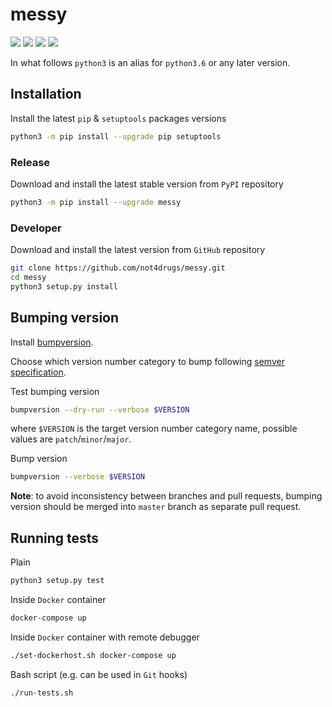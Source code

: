 messy
===========

[![](https://travis-ci.org/not4drugs/messy.svg?branch=master)](https://travis-ci.org/not4drugs/messy "Travis CI")
[![](https://codecov.io/gh/not4drugs/messy/branch/master/graph/badge.svg)](https://codecov.io/gh/not4drugs/messy "Codecov")
[![](https://img.shields.io/github/license/not4drugs/messy.svg)](https://github.com/not4drugs/messy/blob/master/LICENSE "License")
[![](https://badge.fury.io/py/messy.svg)](https://badge.fury.io/py/messy "PyPI")

In what follows `python3` is an alias for `python3.6` or any later
version.

Installation
------------

Install the latest `pip` & `setuptools` packages versions

```bash
python3 -m pip install --upgrade pip setuptools
```

### Release

Download and install the latest stable version from `PyPI` repository

```bash
python3 -m pip install --upgrade messy
```

### Developer

Download and install the latest version from `GitHub` repository

```bash
git clone https://github.com/not4drugs/messy.git
cd messy
python3 setup.py install
```

Bumping version
---------------

Install
[bumpversion](https://github.com/peritus/bumpversion#installation).

Choose which version number category to bump following [semver
specification](http://semver.org/).

Test bumping version

```bash
bumpversion --dry-run --verbose $VERSION
```

where `$VERSION` is the target version number category name, possible
values are `patch`/`minor`/`major`.

Bump version

```bash
bumpversion --verbose $VERSION
```

**Note**: to avoid inconsistency between branches and pull requests,
bumping version should be merged into `master` branch as separate pull
request.

Running tests
-------------

Plain

```bash
python3 setup.py test
```

Inside `Docker` container

```bash
docker-compose up
```

Inside `Docker` container with remote debugger

```bash
./set-dockerhost.sh docker-compose up
```

Bash script (e.g. can be used in `Git` hooks)

```bash
./run-tests.sh
```
